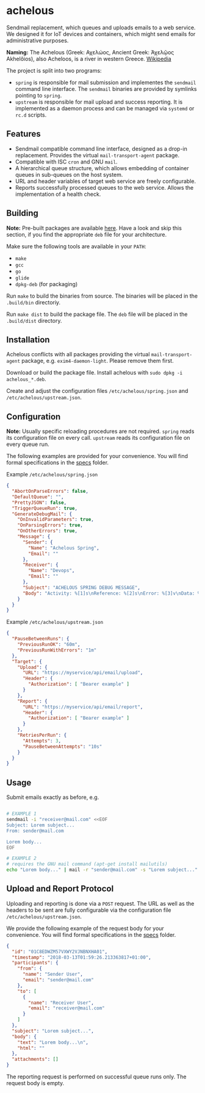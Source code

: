 # achelous
Sendmail replacement, which queues and uploads emails to a web service. We designed it for IoT devices and containers, which might send emails for administrative purposes.

**Naming:** The Achelous (Greek: Αχελώος, Ancient Greek: Ἀχελῷος Akhelôios), also Acheloos, is a river in western Greece. [Wikipedia](https://en.wikipedia.org/wiki/Achelous_River)

The project is split into two programs:

- `spring` is responsible for mail submission and implementes the `sendmail` command line interface. The `sendmail` binaries are provided by symlinks pointing to `spring`.
- `upstream` is responsible for mail upload and success reporting. It is implemented as a daemon process and can be managed via `systemd` or `rc.d` scripts.

## Features

- Sendmail compatible command line interface, designed as a drop-in replacement. Provides the virtual `mail-transport-agent` package.
- Compatible with ISC `cron` and GNU `mail`.
- A hierarchical queue structure, which allows embedding of container queues in sub-queues on the host system.
- URL and header variables of target web service are freely configurable.
- Reports successfully processed queues to the web service. Allows the implementation of a health check.

## Building

**Note:** Pre-built packages are available [here](https://github.com/core-process/achelous/releases). Have a look and skip this section, if you find the appropriate `deb` file for your architecture.

Make sure the following tools are available in your `PATH`:

- `make`
- `gcc`
- `go`
- `glide`
- `dpkg-deb` (for packaging)

Run `make` to build the binaries from source. The binaries will be placed in the `.build/bin` directoriy.

Run `make dist` to build the package file. The `deb` file will be placed in the `.build/dist` directory.

## Installation

Achelous conflicts with all packages providing the virtual `mail-transport-agent` package, e.g. `exim4-daemon-light`. Please remove them first.

Download or build the package file. Install achelous with `sudo dpkg -i achelous_*.deb`.

Create and adjust the configuration files `/etc/achelous/spring.json` and `/etc/achelous/upstream.json`.

## Configuration

**Note:** Usually specific reloading procedures are not required. `spring` reads its configuration file on every call. `upstream` reads its configuration file on every queue run.

The following examples are provided for your convenience. You will find formal specifications in the [specs](./specs/) folder.

Example `/etc/achelous/spring.json`

```json
{
  "AbortOnParseErrors": false,
  "DefaultQueue": "",
  "PrettyJSON": false,
  "TriggerQueueRun": true,
  "GenerateDebugMail": {
    "OnInvalidParameters": true,
    "OnParsingErrors": true,
    "OnOtherErrors": true,
    "Message": {
      "Sender": {
        "Name": "Achelous Spring",
        "Email": ""
      },
      "Receiver": {
        "Name": "Devops",
        "Email": ""
      },
      "Subject": "ACHELOUS SPRING DEBUG MESSAGE",
      "Body": "Activity: %[1]s\nReference: %[2]s\nError: %[3]v\nData: %+[4]v"
    }
  }
}
```

Example `/etc/achelous/upstream.json`

```json
{
  "PauseBetweenRuns": {
    "PreviousRunOK": "60m",
    "PreviousRunWithErrors": "1m"
  },
  "Target": {
    "Upload": {
      "URL": "https://myservice/api/email/upload",
      "Header": {
        "Authorization": [ "Bearer example" ]
      }
    },
    "Report": {
      "URL": "https://myservice/api/email/report",
      "Header": {
        "Authorization": [ "Bearer example" ]
      }
    },
    "RetriesPerRun": {
      "Attempts": 3,
      "PauseBetweenAttempts": "10s"
    }
  }
}
```

## Usage

Submit emails exactly as before, e.g.

```sh

# EXAMPLE 1
sendmail -i "receiver@mail.com" <<EOF
Subject: Lorem subject...
From: sender@mail.com

Lorem body...
EOF

# EXAMPLE 2
# requires the GNU mail command (apt-get install mailutils)
echo "Lorem body..." | mail -r "sender@mail.com" -s "Lorem subject..." "receiver@mail.com"

```

## Upload and Report Protocol

Uploading and reporting is done via a `POST` request. The URL as well as the headers to be sent are fully configurable via the configuration file `/etc/achelous/upstream.json`.

We provide the following example of the request body for your convenience. You will find formal specifications in the [specs](./specs/) folder.

```json
{
  "id": "01C8EDWZM57VXWY2VJNBNXHA01",
  "timestamp": "2018-03-13T01:59:26.213363817+01:00",
  "participants": {
    "from": {
      "name": "Sender User",
      "email": "sender@mail.com"
    },
    "to": [
      {
        "name": "Receiver User",
        "email": "receiver@mail.com"
      }
    ]
  },
  "subject": "Lorem subject...",
  "body": {
    "text": "Lorem body...\n",
    "html": ""
  },
  "attachments": []
}
```

The reporting request is performed on successful queue runs only. The request body is empty.
